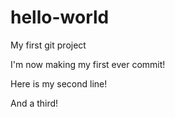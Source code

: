 hello-world
===========

My first git project

I'm now making my first ever commit!

Here is my second line!

And a third!

